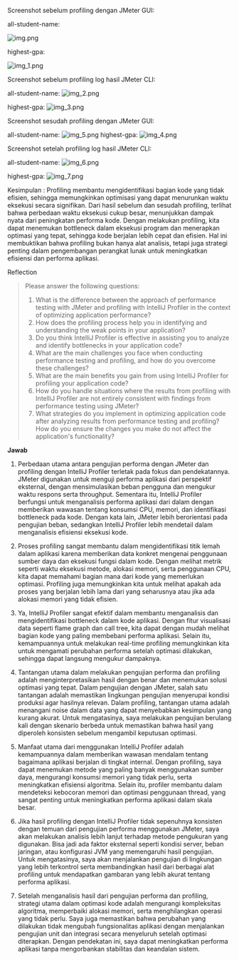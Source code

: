 Screenshot sebelum profiling dengan JMeter GUI:

all-student-name:

![img.png](img.png)

highest-gpa:

![img_1.png](img_1.png)

Screenshot sebelum profiling log hasil JMeter CLI:

all-student-name:
![img_2.png](img_2.png)

highest-gpa:
![img_3.png](img_3.png)

Screenshot sesudah profiling dengan JMeter GUI:

all-student-name:
![img_5.png](img_5.png)
highest-gpa:
![img_4.png](img_4.png)

Screenshot setelah profiling log hasil JMeter CLI:

all-student-name:
![img_6.png](img_6.png)

highest-gpa:
![img_7.png](img_7.png)

Kesimpulan :
Profiling membantu mengidentifikasi bagian kode yang tidak efisien, sehingga memungkinkan optimisasi yang dapat menurunkan waktu eksekusi secara signifikan. Dari hasil sebelum dan sesudah profiling, terlihat bahwa perbedaan waktu eksekusi cukup besar, menunjukkan dampak nyata dari peningkatan performa kode. Dengan melakukan profiling, kita dapat menemukan bottleneck dalam eksekusi program dan menerapkan optimasi yang tepat, sehingga kode berjalan lebih cepat dan efisien. Hal ini membuktikan bahwa profiling bukan hanya alat analisis, tetapi juga strategi penting dalam pengembangan perangkat lunak untuk meningkatkan efisiensi dan performa aplikasi.

Reflection


>Please answer the following questions:
>1. What is the difference between the approach of performance testing with JMeter and profiling with IntelliJ Profiler in the context of optimizing application performance?
>2. How does the profiling process help you in identifying and understanding the weak points in your application?
>3. Do you think IntelliJ Profiler is effective in assisting you to analyze and identify bottlenecks in your application code?
>4. What are the main challenges you face when conducting performance testing and profiling, and how do you overcome these challenges?
>5. What are the main benefits you gain from using IntelliJ Profiler for profiling your application code?
>6. How do you handle situations where the results from profiling with IntelliJ Profiler are not entirely consistent with findings from performance testing using JMeter?
>7. What strategies do you implement in optimizing application code after analyzing results from performance testing and profiling? How do you ensure the changes you make do not affect the application's functionality?

**Jawab**

1. Perbedaan utama antara pengujian performa dengan JMeter dan profiling dengan IntelliJ Profiler terletak pada fokus dan pendekatannya. JMeter digunakan untuk menguji performa aplikasi dari perspektif eksternal, dengan mensimulasikan beban pengguna dan mengukur waktu respons serta throughput. Sementara itu, IntelliJ Profiler berfungsi untuk menganalisis performa aplikasi dari dalam dengan memberikan wawasan tentang konsumsi CPU, memori, dan identifikasi bottleneck pada kode. Dengan kata lain, JMeter lebih berorientasi pada pengujian beban, sedangkan IntelliJ Profiler lebih mendetail dalam menganalisis efisiensi eksekusi kode.

2. Proses profiling sangat membantu dalam mengidentifikasi titik lemah dalam aplikasi karena memberikan data konkret mengenai penggunaan sumber daya dan eksekusi fungsi dalam kode. Dengan melihat metrik seperti waktu eksekusi metode, alokasi memori, serta penggunaan CPU, kita dapat memahami bagian mana dari kode yang memerlukan optimasi. Profiling juga memungkinkan kita untuk melihat apakah ada proses yang berjalan lebih lama dari yang seharusnya atau jika ada alokasi memori yang tidak efisien.

3. Ya, IntelliJ Profiler sangat efektif dalam membantu menganalisis dan mengidentifikasi bottleneck dalam kode aplikasi. Dengan fitur visualisasi data seperti flame graph dan call tree, kita dapat dengan mudah melihat bagian kode yang paling membebani performa aplikasi. Selain itu, kemampuannya untuk melakukan real-time profiling memungkinkan kita untuk mengamati perubahan performa setelah optimasi dilakukan, sehingga dapat langsung mengukur dampaknya.

4. Tantangan utama dalam melakukan pengujian performa dan profiling adalah menginterpretasikan hasil dengan benar dan menemukan solusi optimasi yang tepat. Dalam pengujian dengan JMeter, salah satu tantangan adalah memastikan lingkungan pengujian menyerupai kondisi produksi agar hasilnya relevan. Dalam profiling, tantangan utama adalah menangani noise dalam data yang dapat menyebabkan kesimpulan yang kurang akurat. Untuk mengatasinya, saya melakukan pengujian berulang kali dengan skenario berbeda untuk memastikan bahwa hasil yang diperoleh konsisten sebelum mengambil keputusan optimasi.

5. Manfaat utama dari menggunakan IntelliJ Profiler adalah kemampuannya dalam memberikan wawasan mendalam tentang bagaimana aplikasi berjalan di tingkat internal. Dengan profiling, saya dapat menemukan metode yang paling banyak menggunakan sumber daya, mengurangi konsumsi memori yang tidak perlu, serta meningkatkan efisiensi algoritma. Selain itu, profiler membantu dalam mendeteksi kebocoran memori dan optimasi penggunaan thread, yang sangat penting untuk meningkatkan performa aplikasi dalam skala besar.

6. Jika hasil profiling dengan IntelliJ Profiler tidak sepenuhnya konsisten dengan temuan dari pengujian performa menggunakan JMeter, saya akan melakukan analisis lebih lanjut terhadap metode pengukuran yang digunakan. Bisa jadi ada faktor eksternal seperti kondisi server, beban jaringan, atau konfigurasi JVM yang memengaruhi hasil pengujian. Untuk mengatasinya, saya akan menjalankan pengujian di lingkungan yang lebih terkontrol serta membandingkan hasil dari berbagai alat profiling untuk mendapatkan gambaran yang lebih akurat tentang performa aplikasi.

7. Setelah menganalisis hasil dari pengujian performa dan profiling, strategi utama dalam optimasi kode adalah mengurangi kompleksitas algoritma, memperbaiki alokasi memori, serta menghilangkan operasi yang tidak perlu. Saya juga memastikan bahwa perubahan yang dilakukan tidak mengubah fungsionalitas aplikasi dengan menjalankan pengujian unit dan integrasi secara menyeluruh setelah optimasi diterapkan. Dengan pendekatan ini, saya dapat meningkatkan performa aplikasi tanpa mengorbankan stabilitas dan keandalan sistem.